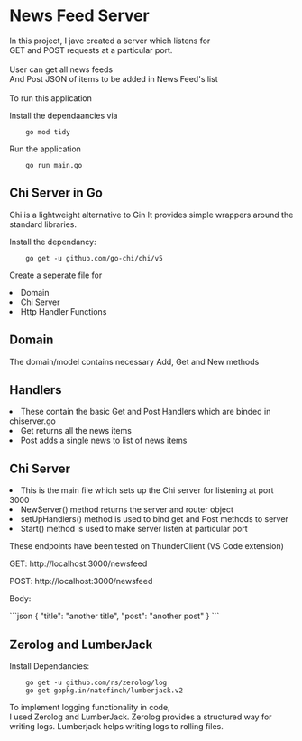# News Feed Server

In this project, I jave created a server which listens for <br>
GET and POST requests at a particular port.<br>
<br>
User can get all news feeds<br>
And Post JSON of items to be added in News Feed's list <br>
<br>
To run this application

Install the dependaancies via
```
    go mod tidy
```

Run the application
```
    go run main.go
```


##   Chi Server in Go

Chi is a lightweight alternative to Gin
It provides simple wrappers around the standard libraries.

Install the dependancy:
```
    go get -u github.com/go-chi/chi/v5
```

Create a seperate file for 
<li> Domain </li>
<li>Chi Server </li>
<li>Http Handler Functions </li>

##  Domain
The domain/model contains necessary Add, Get and New methods

## Handlers
<li>These contain the basic Get and Post Handlers which are binded in chiserver.go</li>
<li>Get returns all the news items</li>
<li>Post adds a single news to list of news items</li>

## Chi Server
<li>This is the main file which sets up the Chi server for listening at port 3000
<li>NewServer() method returns the server and router object </li>
<li>setUpHandlers() method is used to bind get and Post methods to server </li>
<li>Start() method is used to make server listen at particular port</li>

<p>These endpoints have been tested on ThunderClient (VS Code extension) </p>

<p> GET: http://localhost:3000/newsfeed </p>

<p> POST: http://localhost:3000/newsfeed </p>
<p>    Body:  </p>
```json
{
    "title": "another title",
    "post": "another post"
}
```

## Zerolog and LumberJack

Install Dependancies: 
```
    go get -u github.com/rs/zerolog/log
    go get gopkg.in/natefinch/lumberjack.v2
```
To implement logging functionality in code, <br>
I used Zerolog and LumberJack.
Zerolog provides a structured way for writing logs.
Lumberjack helps writing logs to rolling files.